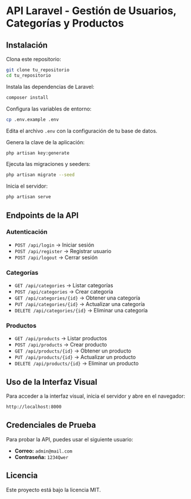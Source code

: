# API Laravel - Gestión de Usuarios, Categorías y Productos

## Instalación

Clona este repositorio:

```sh
git clone tu_repositorio
cd tu_repositorio
```

Instala las dependencias de Laravel:

```sh
composer install
```

Configura las variables de entorno:

```sh
cp .env.example .env
```

Edita el archivo `.env` con la configuración de tu base de datos.

Genera la clave de la aplicación:

```sh
php artisan key:generate
```

Ejecuta las migraciones y seeders:

```sh
php artisan migrate --seed
```

Inicia el servidor:

```sh
php artisan serve
```

## Endpoints de la API

### Autenticación

- `POST /api/login` → Iniciar sesión
- `POST /api/register` → Registrar usuario
- `POST /api/logout` → Cerrar sesión

### Categorías

- `GET /api/categories` → Listar categorías
- `POST /api/categories` → Crear categoría
- `GET /api/categories/{id}` → Obtener una categoría
- `PUT /api/categories/{id}` → Actualizar una categoría
- `DELETE /api/categories/{id}` → Eliminar una categoría

### Productos

- `GET /api/products` → Listar productos
- `POST /api/products` → Crear producto
- `GET /api/products/{id}` → Obtener un producto
- `PUT /api/products/{id}` → Actualizar un producto
- `DELETE /api/products/{id}` → Eliminar un producto

## Uso de la Interfaz Visual

Para acceder a la interfaz visual, inicia el servidor y abre en el navegador:

```sh
http://localhost:8000
```

## Credenciales de Prueba

Para probar la API, puedes usar el siguiente usuario:

- **Correo:** `admin@mail.com`
- **Contraseña:** `1234Qwer`

## Licencia

Este proyecto está bajo la licencia MIT.

